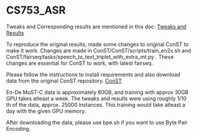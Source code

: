 # CS753_ASR

Tweaks and Corresponding results are mentioned in this doc: [Tweaks and Results](https://docs.google.com/document/d/1fcuTXIInNOBO4xkz0fIZ36wIWW10BGcI-DeCfYFVWPs/edit?usp=sharing)

To reproduce the original results, made some changes to original ConST to make it work. Changes are made in ConST/ConST/scripts/train_en2x.sh and ConST/fairseq/tasks/speech_to_text_triplet_with_extra_mt.py . These changes are essential for ConST to work, with latest fairseq.


Please follow the instructions to install requirements and also download data from the original ConST repository. [ConST](https://github.com/ReneeYe/ConST)

En-De MuST-C data is approximately 80GB, and training with approx 30GB GPU takes atleast a week.
The tweaks and results were using roughly 1/10 th of the data, approx. 25000 instances. This training would take atleast a day with the given GPU memory.

After downloading the data, please use bpe.sh if you want to use Byte Pair Encoding.

